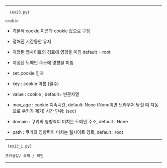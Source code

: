 ---------------------------------------------------------------------------------------------------------------

 	  (ex23.py)

    cookie
    
  - 기본적 cookie 이름과 cookie 값으로 구성

  - 정해진 시간동안 유지

  - 지정된 웹사이트의 경로에 영향을 미침 default = root

  - 지정된 도메인 주소에 영향을 미침


  - set_cookie 인자

  - key : cookie 이름 (필수)

  - value : cookie , default= 빈문자열

  - max_age : cookie 지속시간, default: None (None이면 브라우저 닫힐 때 자동으로 쿠키가 제거)
              시간 단위: (sec)
              
  - domain : 쿠키의 영향력이 미치는 도메인 주소, default : None

  - path : 쿠키의 영향력이 미치는 웹사이트 경로, default : root

---------------------------------------------------------------------------------------------------------------
    
	 (ex23_1.py) 

    쿠키생성/ 삭제 / 확인

---------------------------------------------------------------------------------------------------------------

